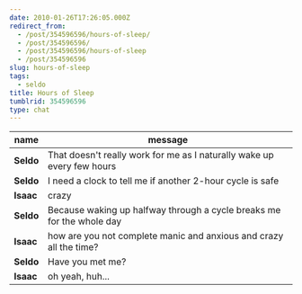 ```yaml
---
date: 2010-01-26T17:26:05.000Z
redirect_from:
  - /post/354596596/hours-of-sleep/
  - /post/354596596/
  - /post/354596596/hours-of-sleep
  - /post/354596596
slug: hours-of-sleep
tags:
  - seldo
title: Hours of Sleep
tumblrid: 354596596
type: chat
---
```

|name|message|
|-----|-----|
| **Seldo** | That doesn't really work for me as I naturally wake up every few hours |
| **Seldo** | I need a clock to tell me if another 2-hour cycle is safe |
| **Isaac** | crazy |
| **Seldo** | Because waking up halfway through a cycle breaks me for the whole day |
| **Isaac** | how are you not complete manic and anxious and crazy all the time? |
| **Seldo** | Have you met me? |
| **Isaac** | oh yeah, huh... |
